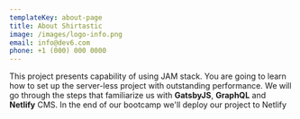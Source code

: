 ```yaml
---
templateKey: about-page
title: About Shirtastic
image: /images/logo-info.png
email: info@dev6.com
phone: +1 (000) 000 0000
---
```

This project presents capability of using JAM stack. You are going to learn how to set up the server-less project with outstanding performance. We will go through the steps that familiarize us with **GatsbyJS**, **GraphQL** and **Netlify** CMS. In the end of our bootcamp we'll deploy our project to Netlify